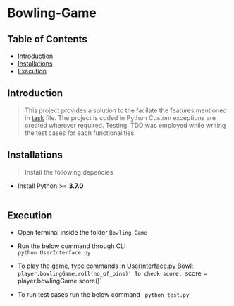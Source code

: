 # Bowling-Game


## Table of Contents

- [Introduction](#introduction)
- [Installations](#installations)
- [Execution](#execution)



## Introduction
 
 > This project provides a solution to the facilate the features mentioned in <a href="https://github.com/nakiasilva/Bowling-Game/blob/master/TASK" target="_blank">task</a>  file.
 > The project is coded in Python
 > Custom exceptions are created wherever required.
 > Testing: TDD was employed while writing the test cases for each functionalities.
 
 
 ## Installations
 
 > Install the following depencies


- Install Python >= **3.7.0** </br></br>

## Execution

- Open terminal inside the folder `Bowling-Game` 

- Run the below command through CLI </br>
    `python UserInterface.py`
    
- To play the game, type commands in UserInterface.py
   Bowl:
  `player.bowlingGame.roll(no_of_pins)'
   To check score:
   `score = player.bowlingGame.score()`
   
- To run test cases run the below command
  ` python test.py`


